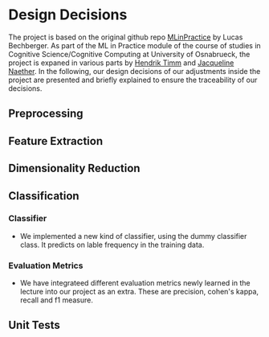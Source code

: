 # Design Decisions
The project is based on the original github repo [MLinPractice](https://github.com/lbechberger/MLinPractice) by Lucas Bechberger.
As part of the ML in Practice module of the course of studies in Cognitive Science/Cognitive Computing at University of Osnabrueck, the project is expaned in various parts by [Hendrik Timm](https://github.com/sweedp) and [Jacqueline Naether](https://github.com/jackylinelein).
In the following, our design decisions of our adjustments inside the project are presented and briefly explained to ensure the traceability of our decisions.

## Preprocessing

## Feature Extraction

## Dimensionality Reduction

## Classification

### Classifier
- We implemented a new kind of classifier, using the dummy classifier class. It predicts on lable frequency in the training data.

### Evaluation Metrics
- We have integrateed different evaluation metrics newly learned in the lecture into our project as an extra. These are precision, cohen's kappa, recall and f1 measure.

## Unit Tests


